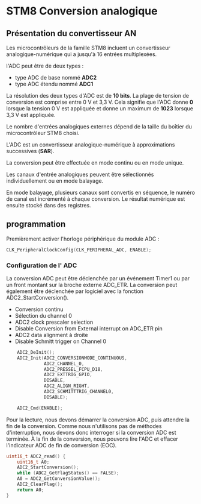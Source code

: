 ﻿# STM8 Conversion analogique

## Présentation du convertisseur AN
Les microcontrôleurs de la famille STM8 incluent un convertisseur analogique-numérique qui a jusqu'à 16 entrées multiplexées. 

l'ADC peut être de deux types :

 - type ADC de base nommé **ADC2**
 - type ADC étendu nommé **ADC1**

La résolution des deux types d'ADC est de **10 bits**. La plage de tension de conversion est comprise entre 0 V et 3,3 V. Cela signifie que l'ADC donne **0** lorsque la tension 0 V  est appliquée et donne un maximum de **1023** lorsque 3,3 V est appliquée.

Le nombre d'entrées analogiques externes dépend de la taille du boîtier du microcontrôleur  STM8 choisi. 

L'ADC est un convertisseur analogique-numérique  à approximations successives (**SAR**). 

La conversion peut être effectuée en mode continu ou en mode unique. 

Les canaux d'entrée analogiques peuvent être sélectionnés individuellement ou en mode balayage. 

En mode balayage, plusieurs canaux sont convertis en séquence, le numéro de canal est incrémenté à chaque conversion. Le résultat numérique est ensuite stocké dans des registres.

## programmation
Premièrement activer l'horloge périphérique du module ADC :
```c
CLK_PeripheralClockConfig(CLK_PERIPHERAL_ADC, ENABLE);
```
### Configuration de l' ADC
La conversion ADC peut être déclenchée par un événement Timer1 ou par un front montant sur la broche externe ADC_ETR. La conversion peut également être déclenchée par logiciel avec la fonction ADC2_StartConversion().

 - Conversion continu
 - Sélection du channel 0
 - ADC2 clock prescaler selection
 - Disable Conversion from External interrupt on ADC_ETR pin 
 - ADC2 data alignment à droite
 - Disable Schmitt trigger on Channel 0 
 
```c
    ADC2_DeInit();
    ADC2_Init(ADC2_CONVERSIONMODE_CONTINUOUS,
              ADC2_CHANNEL_0,
              ADC2_PRESSEL_FCPU_D18,
              ADC2_EXTTRIG_GPIO,
              DISABLE,
              ADC2_ALIGN_RIGHT,
              ADC2_SCHMITTTRIG_CHANNEL0,
              DISABLE);

    ADC2_Cmd(ENABLE);
```

Pour la lecture, nous devons démarrer la conversion ADC, puis attendre la fin de la conversion. Comme nous n'utilisons pas de méthodes d'interruption, nous devons donc interroger si la conversion ADC est terminée. À la fin de la conversion, nous pouvons lire l'ADC et effacer l'indicateur ADC de fin de conversion (EOC).

```c
uint16_t ADC2_read() {
    uint16_t A0;
    ADC2_StartConversion();
    while (ADC2_GetFlagStatus() == FALSE);
    A0 = ADC2_GetConversionValue();
    ADC2_ClearFlag();
    return A0;
}
```


